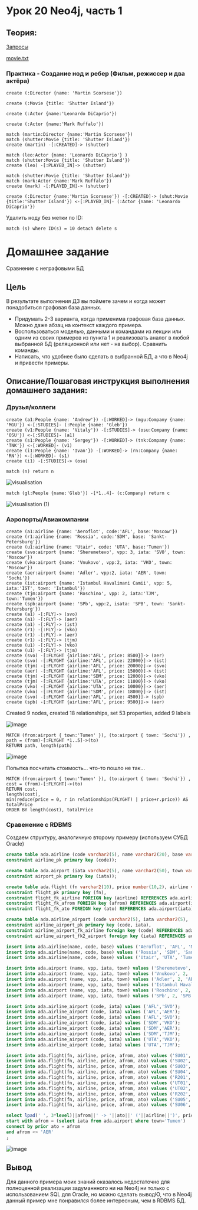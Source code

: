 # Урок 20 Neo4j, часть 1

## Теория:
[Запросы](neo4j_p1.md)

[movie.txt](movie.txt)


### Практика - Создание нод и ребер (Фильм, режиссер и два актёра)
```cypher
create (:Director {name: 'Martin Scorsese'})

create (:Movie {title: 'Shutter Island'})

create (:Actor {name:'Leonardo DiCaprio'})

create (:Actor {name:'Mark Ruffalo'})

match (martin:Director {name:'Martin Scorsese'})
match (shutter:Movie {title: 'Shutter Island'})
create (martin) -[:CREATED]-> (shutter)

match (leo:Actor {name: 'Leonardo DiCaprio'} )
match (shutter:Movie {title: 'Shutter Island'})
create (leo) -[:PLAYED_IN]-> (shutter)

match (shutter:Movie {title: 'Shutter Island'})
match (mark:Actor {name:'Mark Ruffalo'})
create (mark) -[:PLAYED_IN]-> (shutter)
```

```cypher
create (:Director {name:'Martin Scorsese'}) -[:CREATED]-> (shut:Movie {title:'Shutter Island'}) <-[:PLAYED_IN]- (:Actor {name: 'Leonardo DiCaprio'})

```

Удалить ноду без метки по ID:
```cypher
match (s) where ID(s) = 10 detach delete s
```

# Домашнее задание

Сравнение с неграфовыми БД

## Цель

В результате выполнения ДЗ вы поймете зачем и когда может понадобиться графовая база данных.

- Придумать 2-3 варианта, когда применима графовая база данных. Можно даже абзац на контекст каждого примера.
- Воспользоваться моделью, данными и командами из лекции или одним из своих примеров из пункта 1 и реализовать аналог в любой выбранной БД (реляционной или нет - на выбор). Сравнить команды.
- Написать, что удобнее было сделать в выбранной БД, а что в Neo4j и привести примеры.

## Описание/Пошаговая инструкция выполнения домашнего задания:

### Друзья/коллеги

```cypher
create (a1:People {name: 'Andrew'}) -[:WORKED]-> (mgu:Company {name: 'MGU'}) <-[:STUDIES]- (:People {name: 'Gleb'})
create (v1:People {name: 'Vitaly'}) -[:STUDIES]-> (osu:Company {name: 'OSU'}) <-[:STUDIES]- (a1)
create (s1:People {name: 'Sergey'}) -[:WORKED]-> (tnk:Company {name: 'TNK'}) <-[:WORKED]- (v1)
create (i1:People {name: 'Ivan'}) -[:WORKED]-> (rn:Company {name: 'RN'}) <-[:WORKED]- (s1)
create (i1) -[:STUDIES]-> (osu)
```

```cypher
match (n) return n
```

![visualisation](https://github.com/ada04/NoSQL/assets/40420948/62e2a85b-d324-433d-ba16-d11ff25033e5)

```cypher
match (gl:People {name:'Gleb'}) -[*1..4]- (c:Company) return c
```

![visualisation (1)](https://github.com/ada04/NoSQL/assets/40420948/605eeb91-153c-4de3-ac7c-b4e2febb2438)

### Аэропорты/Авиакомпании

```cypher
create (a1:airline {name: 'Aeroflot', code:'AFL', base:'Moscow'})
create (r1:airline {name: 'Rossia', code:'SDM', base: 'Sankt-Petersburg'})
create (u1:airline {name: 'Utair', code: 'UTA', base:'Tumen'})
create (svo:airport {name: 'Sheremetevo', vpp: 3, iata: 'SVO', town: 'Moscow'})
create (vko:airport {name: 'Vnukovo', vpp:2, iata: 'VKO', town: 'Moscow'})
create (aer:airport {name: 'Adler', vpp:2, iata: 'AER', town: 'Sochi'})
create (ist:airport {name: 'Istambul Havalimani Camii', vpp: 5, iata:'IST', town: 'Istambul'})
create (tjm:airport {name: 'Roschino', vpp: 2, iata:'TJM', town:'Tumen'})
create (spb:airport {name: 'SPb', vpp:2, isata: 'SPB', town: 'Sankt-Petersburg'})
create (a1) -[:FLY]-> (svo)
create (a1) -[:FLY]-> (aer)
create (a1) -[:FLY]-> (ist)
create (r1) -[:FLY]-> (vko)
create (r1) -[:FLY]-> (aer)
create (r1) -[:FLY]-> (tjm)
create (u1) -[:FLY]-> (vko)
create (u1) -[:FLY]-> (tjm)
create (svo) -[:FLYGHT {airline:'AFL', price: 8500}]-> (aer)
create (svo) -[:FLYGHT {airline:'AFL', price: 22000}]-> (ist)
create (tjm) -[:FLYGHT {airline:'AFL', price: 20000}]-> (svo)
create (aer) -[:FLYGHT {airline:'AFL', price: 15000}]-> (ist)
create (tjm) -[:FLYGHT {airline:'SDM', price: 12000}]-> (vko)
create (tjm) -[:FLYGHT {airline:'UTA', price: 11000}]-> (vko)
create (vko) -[:FLYGHT {airline:'UTA', price: 10000}]-> (aer)
create (vko) -[:FLYGHT {airline:'SDM', price: 18000}]-> (ist)
create (svo) -[:FLYGHT {airline:'AFL', price: 4500}]-> (spb)
create (spb) -[:FLYGHT {airline:'AFL', price: 9500}]-> (aer)
```

Created 9 nodes, created 18 relationships, set 53 properties, added 9 labels

![image](https://github.com/ada04/NoSQL/assets/40420948/28f82d28-d109-4d2a-8f45-a30c09b1c24f)

```cypher
MATCH (from:airport { town:'Tumen' }), (to:airport { town: 'Sochi'}) , path = (from)-[:FLYGHT *1..5]->(to) 
RETURN path, length(path)
```

![image](https://github.com/ada04/NoSQL/assets/40420948/fa8796da-d347-4475-9f05-8e65ea3e588c)

Попытка посчитать стоимость... что-то пошло не так...

```cypher
MATCH (from:airport { town:'Tumen' }), (to:airport { town: 'Sochi'}) , cost = (from)-[:FLYGHT]->(to) 
RETURN cost, 
length(cost),  
min(reduce(price = 0, r in relationships(FLYGHT) | price+r.price)) AS totalPrice
ORDER BY length(cost), totalPrice
```

### Сравенение с RDBMS

Создаем структуру, аналогичную второму примеру (используем СУБД Oracle)
```sql
create table ada.airline (code varchar2(5), name varchar2(20), base varchar2(50),
constraint airline_pk primary key (code));

create table ada.airport (iata varchar2(5), name varchar2(50), town varchar2(50), vpp number(1),
constraint airport_pk primary key (iata));

create table ada.flight (fn varchar2(10), price number(10,2), airline varchar2(5), afrom varchar2(5), ato varchar2(5),
constraint flight_pk primary key (fn),
constraint flight_fk_airline FOREIGN key (airline) REFERENCES ada.airline(code),
constraint flight_fk_afrom FOREIGN key (afrom) REFERENCES ada.airport(iata),
constraint flight_fk_ato FOREIGN key (ato) REFERENCES ada.airport(iata));

create table ada.airline_airport (code varchar2(5), iata varchar2(5),
constraint airline_airport_pk primary key (code, iata),
constraint airline_airport_fk_airline foreign key (code) REFERENCES ada.airline(code),
constraint airline_airport_fk2_airport foreign key (iata) REFERENCES ada.airport(iata));

insert into ada.airline(name, code, base) values ('Aeroflot', 'AFL', 'Moscow');
insert into ada.airline(name, code, base) values ('Rossia', 'SDM', 'Sankt-Petersburg');
insert into ada.airline(name, code, base) values ('Utair', 'UTA', 'Tumen');

insert into ada.airport (name, vpp, iata, town) values ('Sheremetevo', 3, 'SVO', 'Moscow');
insert into ada.airport (name, vpp, iata, town) values ('Vnukovo', 2, 'VKO', 'Moscow');
insert into ada.airport (name, vpp, iata, town) values ('Adler', 2, 'AER', 'Sochi');
insert into ada.airport (name, vpp, iata, town) values ('Istambul Havalimani Camii', 5, 'IST', 'Istambul');
insert into ada.airport (name, vpp, iata, town) values ('Roschino', 2, 'TJM', 'Tumen');
insert into ada.airport (name, vpp, iata, town) values ('SPb', 2, 'SPB', 'Sankt-Petersburg');

insert into ada.airline_airport (code, iata) values ('AFL','SVO');
insert into ada.airline_airport (code, iata) values ('AFL','AER');
insert into ada.airline_airport (code, iata) values ('AFL','SVO');
insert into ada.airline_airport (code, iata) values ('SDM','VKO');
insert into ada.airline_airport (code, iata) values ('SDM','AER');
insert into ada.airline_airport (code, iata) values ('SDM','TJM');
insert into ada.airline_airport (code, iata) values ('UTA','VKO');
insert into ada.airline_airport (code, iata) values ('UTA','TJM');

insert into ada.flight(fn, airline, price, afrom, ato) values ('SU01', 'AFL', 8500, 'SVO','AER');
insert into ada.flight(fn, airline, price, afrom, ato) values ('SU02', 'AFL', 22000, 'SVO','IST');
insert into ada.flight(fn, airline, price, afrom, ato) values ('SU03', 'AFL', 20000, 'TJM','SVO');
insert into ada.flight(fn, airline, price, afrom, ato) values ('SU04', 'AFL', 15000, 'AER','IST');
insert into ada.flight(fn, airline, price, afrom, ato) values ('R201', 'SDM', 12000, 'TJM','VKO');
insert into ada.flight(fn, airline, price, afrom, ato) values ('UT01', 'UTA', 11000, 'TJM','VKO');
insert into ada.flight(fn, airline, price, afrom, ato) values ('UT02', 'UTA', 10000, 'VKO','AER');
insert into ada.flight(fn, airline, price, afrom, ato) values ('R202', 'SDM', 18000, 'VKO','IST');
insert into ada.flight(fn, airline, price, afrom, ato) values ('SU05', 'AFL', 4500, 'SVO','SPB');
insert into ada.flight(fn, airline, price, afrom, ato) values ('SU06', 'AFL', 9500, 'SPB','AER');
```


```sql
select lpad(' ', 3*level)||afrom||' -> '||ato||' ('||airline||')', price, level  from ADA.flight
start with afrom = (select iata from ada.airport where town='Tumen')
connect by prior ato = afrom
and afrom <> 'AER'
;
```

![image](https://github.com/ada04/NoSQL/assets/40420948/ef7fb262-9303-456b-873d-2ded0a0959c0)

## Вывод

Для данного примера моих знаний оказалось недостаточно для полноценной реализации задуманнного ни на Neo4j ни только с использованием SQL для Oracle, но можно сделать выводЮ, что в Neo4j данный пример мне понравился более интересным, чем в RDBMS БД.
